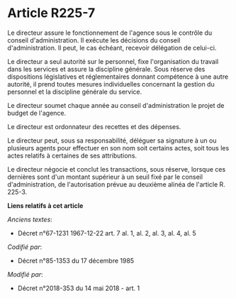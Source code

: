 # Article R225-7

Le directeur assure le fonctionnement de l'agence sous le contrôle du conseil d'administration. Il exécute les décisions du
conseil d'administration. Il peut, le cas échéant, recevoir délégation de celui-ci.

Le directeur a seul autorité sur le personnel, fixe l'organisation du travail dans les services et assure la discipline
générale. Sous réserve des dispositions législatives et réglementaires donnant compétence à une autre autorité, il prend
toutes mesures individuelles concernant la gestion du personnel et la discipline générale du service.

Le directeur soumet chaque année au conseil d'administration le projet de budget de l'agence.

Le directeur est ordonnateur des recettes et des dépenses.

Le directeur peut, sous sa responsabilité, déléguer sa signature à un ou plusieurs agents pour effectuer en son nom soit
certains actes, soit tous les actes relatifs à certaines de ses attributions.

Le directeur négocie et conclut les transactions, sous réserve, lorsque ces dernières sont d'un montant supérieur à un seuil
fixé par le conseil d'administration, de l'autorisation prévue au deuxième alinéa de l'article R. 225-3.

**Liens relatifs à cet article**

_Anciens textes_:

  - Décret n°67-1231 1967-12-22 art. 7 al. 1, al. 2, al. 3, al. 4, al. 5

_Codifié par_:

  - Décret n°85-1353 du 17 décembre 1985

_Modifié par_:

  - Décret n°2018-353 du 14 mai 2018 - art. 1
